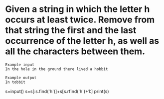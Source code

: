 # Given a string in which the letter h occurs at least twice. Remove from that string the first and the last occurrence of the letter h, as well as all the characters between them.
~~~
Example input
In the hole in the ground there lived a hobbit

Example output
In tobbit
~~~
s=input()
s=s[:s.find('h')]+s[s.rfind('h')+1:]
print(s)
